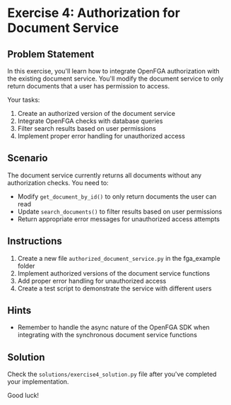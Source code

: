# Exercise 4: Authorization for Document Service

## Problem Statement

In this exercise, you'll learn how to integrate OpenFGA authorization with the existing document service. You'll modify the document service to only return documents that a user has permission to access.

Your tasks:
1. Create an authorized version of the document service
2. Integrate OpenFGA checks with database queries
3. Filter search results based on user permissions
4. Implement proper error handling for unauthorized access

## Scenario

The document service currently returns all documents without any authorization checks. You need to:
- Modify `get_document_by_id()` to only return documents the user can read
- Update `search_documents()` to filter results based on user permissions
- Return appropriate error messages for unauthorized access attempts

## Instructions

1. Create a new file `authorized_document_service.py` in the fga_example folder
2. Implement authorized versions of the document service functions
3. Add proper error handling for unauthorized access
4. Create a test script to demonstrate the service with different users

## Hints

- Remember to handle the async nature of the OpenFGA SDK when integrating with the synchronous document service functions

## Solution

Check the `solutions/exercise4_solution.py` file after you've completed your implementation.

Good luck!